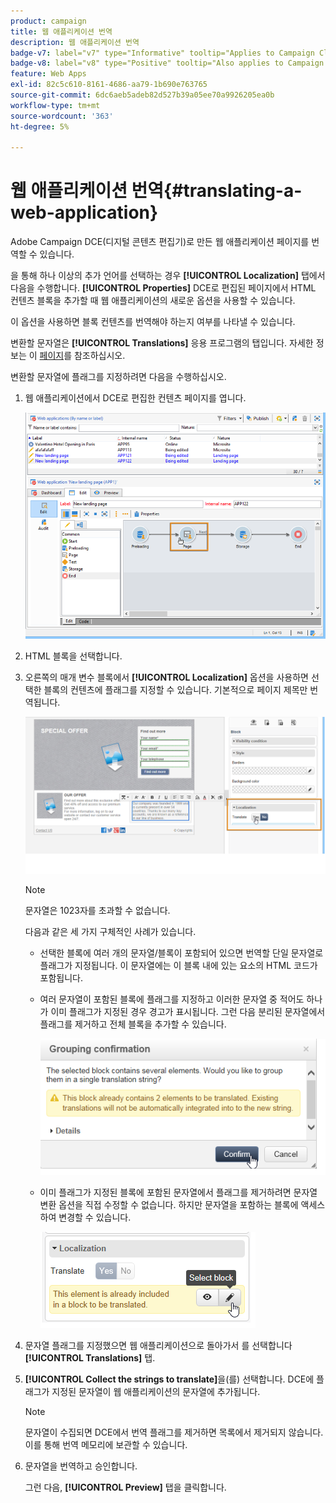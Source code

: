 ```yaml
---
product: campaign
title: 웹 애플리케이션 번역
description: 웹 애플리케이션 번역
badge-v7: label="v7" type="Informative" tooltip="Applies to Campaign Classic v7"
badge-v8: label="v8" type="Positive" tooltip="Also applies to Campaign v8"
feature: Web Apps
exl-id: 82c5c610-8161-4686-aa79-1b690e763765
source-git-commit: 6dc6aeb5adeb82d527b39a05ee70a9926205ea0b
workflow-type: tm+mt
source-wordcount: '363'
ht-degree: 5%

---
```


# 웹 애플리케이션 번역{#translating-a-web-application}



Adobe Campaign DCE(디지털 콘텐츠 편집기)로 만든 웹 애플리케이션 페이지를 번역할 수 있습니다.

을 통해 하나 이상의 추가 언어를 선택하는 경우 **[!UICONTROL Localization]** 탭에서 다음을 수행합니다. **[!UICONTROL Properties]** DCE로 편집된 페이지에서 HTML 컨텐츠 블록을 추가할 때 웹 애플리케이션의 새로운 옵션을 사용할 수 있습니다.

이 옵션을 사용하면 블록 컨텐츠를 번역해야 하는지 여부를 나타낼 수 있습니다.

변환할 문자열은 **[!UICONTROL Translations]** 응용 프로그램의 탭입니다. 자세한 정보는 이 [페이지](translating-a-web-form.md)를 참조하십시오.

변환할 문자열에 플래그를 지정하려면 다음을 수행하십시오.

1. 웹 애플리케이션에서 DCE로 편집한 컨텐츠 페이지를 엽니다.

   ![](assets/dce_translation_3.png)

1. HTML 블록을 선택합니다.
1. 오른쪽의 매개 변수 블록에서 **[!UICONTROL Localization]** 옵션을 사용하면 선택한 블록의 컨텐츠에 플래그를 지정할 수 있습니다. 기본적으로 페이지 제목만 번역됩니다.

   ![](assets/dce_translation_1.png)

   >[!NOTE]
   >
   >문자열은 1023자를 초과할 수 없습니다.

   다음과 같은 세 가지 구체적인 사례가 있습니다.

   * 선택한 블록에 여러 개의 문자열/블록이 포함되어 있으면 번역할 단일 문자열로 플래그가 지정됩니다. 이 문자열에는 이 블록 내에 있는 요소의 HTML 코드가 포함됩니다.
   * 여러 문자열이 포함된 블록에 플래그를 지정하고 이러한 문자열 중 적어도 하나가 이미 플래그가 지정된 경우 경고가 표시됩니다. 그런 다음 분리된 문자열에서 플래그를 제거하고 전체 블록을 추가할 수 있습니다.

      ![](assets/dce_translation_4.png)

   * 이미 플래그가 지정된 블록에 포함된 문자열에서 플래그를 제거하려면 문자열 변환 옵션을 직접 수정할 수 없습니다. 하지만 문자열을 포함하는 블록에 액세스하여 변경할 수 있습니다.

      ![](assets/dce_translation_2.png)

1. 문자열 플래그를 지정했으면 웹 애플리케이션으로 돌아가서 를 선택합니다 **[!UICONTROL Translations]** 탭.
1. **[!UICONTROL Collect the strings to translate]**&#x200B;을(를) 선택합니다. DCE에 플래그가 지정된 문자열이 웹 애플리케이션의 문자열에 추가됩니다.

   >[!NOTE]
   >
   >문자열이 수집되면 DCE에서 번역 플래그를 제거하면 목록에서 제거되지 않습니다. 이를 통해 번역 메모리에 보관할 수 있습니다.

1. 문자열을 번역하고 승인합니다.

   그런 다음, **[!UICONTROL Preview]** 탭을 클릭합니다.
